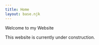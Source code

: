 ```yaml
---
title: Home 
layout: base.njk
---
```

Welcome to my Website

This website is currently under construction. 
